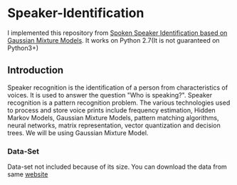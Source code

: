 # Speaker-Identification
I implemented this repository from [Spoken Speaker Identification based on Gaussian Mixture Models](https://appliedmachinelearning.blog/2017/11/14/spoken-speaker-identification-based-on-gaussian-mixture-models-python-implementation/). 
It works on Python 2.7(It is not guaranteed on Python3+)

## Introduction
Speaker recognition is the identification of a person from characteristics of voices. It is used to answer the question "Who is speaking?". Speaker recognition is a pattern recognition problem. The various technologies used to process and store voice prints include frequency estimation, Hidden Markov Models, Gaussian Mixture Models, pattern matching algorithms,  neural networks, matrix representation, vector quantization and decision trees. We will be using Gaussian Mixture Model.

### Data-Set
Data-set not included because of its size.
You can download the data from same [website](https://appliedmachinelearning.blog/2017/11/14/spoken-speaker-identification-based-on-gaussian-mixture-models-python-implementation/)

